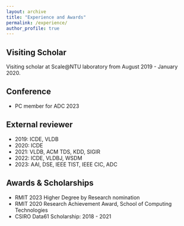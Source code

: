 ```yaml
---
layout: archive
title: "Experience and Awards"
permalink: /experience/
author_profile: true
---
```


## Visiting Scholar
Visiting scholar at Scale@NTU laboratory from August 2019 - January 2020.

## Conference 
- PC member for ADC 2023 

## External reviewer
- 2019: ICDE, VLDB
- 2020: ICDE
- 2021: VLDB, ACM TDS, KDD, SIGIR
- 2022: ICDE, VLDBJ, WSDM
- 2023: AAI, DSE, IEEE TIST, IEEE CIC, ADC

## Awards & Scholarships

- RMIT 2023 Higher Degree by Research nomination
- RMIT 2020 Research Achievement Award, School of Computing Technologies
- CSIRO Data61 Scholarship: 2018 - 2021